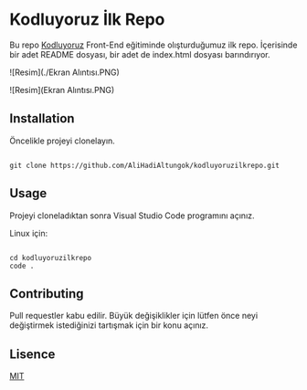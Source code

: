 # Kodluyoruz İlk Repo

Bu repo [Kodluyoruz](https://www.kodluyoruz.org/) Front-End eğitiminde olışturduğumuz ilk repo. İçerisinde bir adet README dosyası, bir adet de index.html dosyası barındırıyor.

![Resim](./Ekran Alıntısı.PNG)

![Resim](Ekran Alıntısı.PNG)

## Installation

Öncelikle projeyi clonelayın.

```

git clone https://github.com/AliHadiAltungok/kodluyoruzilkrepo.git

```
## Usage

Projeyi cloneladıktan sonra Visual Studio Code programını açınız.

Linux için:
```

cd kodluyoruzilkrepo
code .

```
## Contributing

Pull requestler kabu edilir. Büyük değişiklikler için lütfen önce neyi değiştirmek istediğinizi tartışmak için bir konu açınız.

## Lisence
[MIT]()


